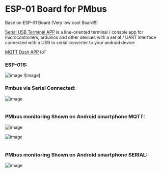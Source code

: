 # ESP-01 Board for PMbus

Base on ESP-01 Board (Very low cost Board!!) 

[Serial USB Terminal APP](https://play.google.com/store/apps/details?id=de.kai_morich.serial_usb_terminal&hl=en "https://play.google.com/store/apps/details?id=de.kai_morich.serial_usb_terminal&hl=en") is a line-oriented terminal / console app for microcontrollers, arduinos and other devices with a serial / UART interface connected with a USB to serial converter to your android device    <br/>

[MQTT Dash APP](https://play.google.com/store/apps/details?id=net.routix.mqttdash&hl=en "https://play.google.com/store/apps/details?id=net.routix.mqttdash&hl=en") IoT  <br/>

 ### ESP-01S: <br/>
 
![image](https://github.com/Dafeng1980/PowerPMbusTools/raw/master/doc/esp-01s.jpg) ![image] <br/>

### Pmbus via Serial Connected:  <br/>

![image](https://github.com/Dafeng1980/PowerPMbusTools/raw/master/doc/connected.jpg)  <br/> <br/>

### PMbus monitoring Shown on Android smartphone MQTT:  <br/>

![image](https://github.com/Dafeng1980/PowerPMbusTools/raw/master/doc/Mqtt_Phone.jpg)  

![image](https://github.com/Dafeng1980/PowerPMbusTools/raw/master/doc/pmbus_Mqtt.png)  <br/> <br/>

### PMbus monitoring Shown on Android smartphone SERIAL:  <br/>

![image](https://github.com/Dafeng1980/PowerPMbusTools/raw/master/doc/pmbus_Serial.png)   <br/> <br/>


